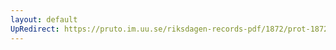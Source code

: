 ```yaml
---
layout: default
UpRedirect: https://pruto.im.uu.se/riksdagen-records-pdf/1872/prot-1872--fk--228/prot-1872--fk--228_003.pdf
---
```

